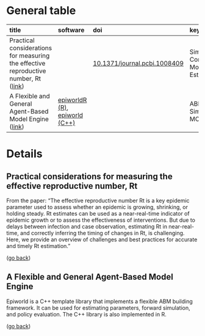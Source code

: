
# General table

| title                                                                                                                                                               | software                                                                                                     | doi                                                                          | keywords                                           |
|:--------------------------------------------------------------------------------------------------------------------------------------------------------------------|:-------------------------------------------------------------------------------------------------------------|:-----------------------------------------------------------------------------|:---------------------------------------------------|
| Practical considerations for measuring the effective reproductive number, Rt ([link](#practical-considerations-for-measuring-the-effective-reproductive-number-rt)) |                                                                                                              | [10.1371/journal.pcbi.1008409](https://doi.org/10.1371/journal.pcbi.1008409) | Simulation, Compartmental Models, Bias, Estimation |
| A Flexible and General Agent-Based Model Engine ([link](#a-flexible-and-general-agent-based-model-engine))                                                          | [epiworldR (R)](https://github.com/UofUEpi/epiworldR), [epiworld (C++)](https://github.com/UofUEpi/epiworld) |                                                                              | ABM, Simulation, MCMC                              |

# Details

## Practical considerations for measuring the effective reproductive number, Rt

From the paper: “The effective reproductive number Rt is a key epidemic
parameter used to assess whether an epidemic is growing, shrinking, or
holding steady. Rt estimates can be used as a near-real-time indicator
of epidemic growth or to assess the effectiveness of interventions. But
due to delays between infection and case observation, estimating Rt in
near-real-time, and correctly inferring the timing of changes in Rt, is
challenging. Here, we provide an overview of challenges and best
practices for accurate and timely Rt estimation.”

([go back](#general-table))

## A Flexible and General Agent-Based Model Engine

Epiworld is a C++ template library that implements a flexible ABM
building framework. It can be used for estimating parameters, forward
simulation, and policy evaluation. The C++ library is also implemented
in R.

([go back](#general-table))
